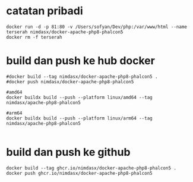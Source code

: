 # catatan pribadi
````
docker run -d -p 81:80 -v /Users/sofyan/Dev/php:/var/www/html --name terserah nimdasx/docker-apache-php8-phalcon5  
docker rm -f terserah 
````

# build dan push ke hub docker 
````
#docker build --tag nimdasx/docker-apache-php8-phalcon5 .   
#docker push nimdasx/docker-apache-php8-phalcon5  

#amd64
docker buildx build --push --platform linux/amd64 --tag nimdasx/apache-php8-phalcon5

#arm64
docker buildx build --push --platform linux/arm64 --tag nimdasx/apache-php8-phalcon5
 
````

# build dan push ke github
````
docker build --tag ghcr.io/nimdasx/docker-apache-php8-phalcon5 .
docker push ghcr.io/nimdasx/docker-apache-php8-phalcon5
````
